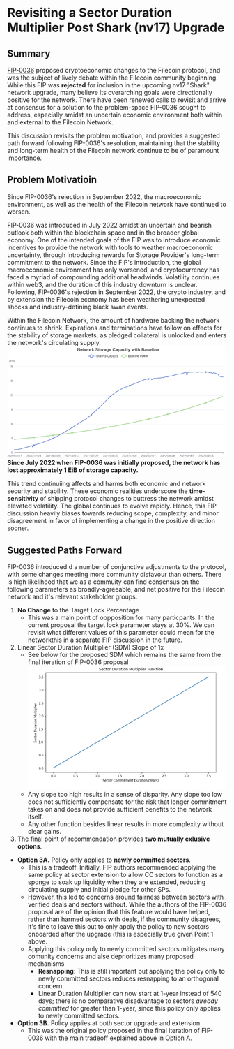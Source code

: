 #  Revisiting a Sector Duration Multiplier Post Shark (nv17) Upgrade

## Summary 
[FIP-0036](https://github.com/filecoin-project/FIPs/blob/master/FIPS/fip-0036.md) proposed cryptoeconomic changes to the Filecoin protocol, and was the subject of lively debate within the Filecoin community beginning.  While this FIP was **rejected** for inclusion in the upcoming nv17 "Shark" network upgrade, many believe its overarching goals were directionally positive for the network. There have been renewed calls to revisit and arrive at consensus for a solution to the problem-space FIP-0036 sought to address, especially amidst an uncertain economic environment both within and external to the Filecoin Network. 

This discussion revisits the problem motivation, and provides a suggested path forward following FIP-0036's resolution, maintaining that the stability and long-term health of the Filecoin network continue to be of paramount importance. 

## Problem Motivatioin
Since FIP-0036's rejection in September 2022, the macroeconomic environment, as well as the health of the Filecoin network have continued to worsen.

FIP-0036 was introduced in July 2022 amidst an uncertain and bearish outlook both within the blockchain space and in the broader global economy. One of the intended goals of the FIP was to introduce economic incentives to provide the network with tools to weather macroeconomic uncertainty, through introducing rewards for Storage Provider's long-term commitment to the network. Since the FIP's introduction, the global macroeconomic environment has only worsened, and cryptocurrency has faced a myriad of compounding additional headwinds. Volatility continues within web3, and the duration of this industry downturn is unclear. Following, FIP-0036's rejection in September 2022, the crypto industry, and by extension the Filecoin economy has been weathering unexpected shocks and industry-defining black swan events. 

Within the Filecoin Network, the amount of hardware backing the network continues to shrink. Expirations and terminations have follow on effects for the stability of storage markets, as pledged collateral is unlocked and enters the network's circulating supply.
![Baseline Crossing](./Baseline.png)
**Since July 2022 when FIP-0036 was initially proposed, the network has lost approximately 1 EiB of storage capacity.** 

This trend continuiing affects and harms both economic and network security and stability. These economic realities underscore the **time-sensitivity** of shipping protocol changes to buttress the network amidst elevated volatility. The global continues to evolve rapidly. Hence, this FIP discussion heavily biases towards reducing scope, complexity, and minor disagreement in favor of implementing a change in the positive direction sooner. 

## Suggested Paths Forward 

FIP-0036 introduced d a number of conjunctive adjustments to the protocol, with some changes meeting more community disfavour than others. There is high likelihood that we as a commuity can find consensus on the following parameters as broadly-agreeable, and net positive for the Filecoin network and it's relevant stakeholder groups. 

1.  **No Change** to the Target Lock Percentage
    - This was a main point of oppposition for many particpants. In the current proposal the target lock parameter stays at 30%. We can revisit what different values of this parameter could mean for the networkthis  in a separate FIP discussion in the future.
2.  Linear Sector Duration Multiplier (SDM) Slope of 1x 
    - See below for the proposed SDM which remains the same from the final iteration of FIP-0036 proposal
    ![SDM](./SDM_Function.jpeg)
    - Any slope too high results in a sense of disparity. Any slope too low does not sufficiently compensate for the risk that longer commitment takes on and does not provide sufficient benefits to the network itself.
    - Any other function besides linear results in more complexity without clear gains.
3. The final point of recommendation provides **two mutually exlusive options**.     
- **Option 3A.**  Policy only applies to **newly committed sectors**. 
    - This is a tradeoff. Initially, FIP authors recommended applying the same policy at sector extension to allow CC sectors to function as a sponge to soak up liquidity when they are extended, reducing circulating supply and initial pledge for other SPs.
    - However, this led to concerns around fairness between sectors with verified deals and sectors without. While the authors of the FIP-0036 proposal are of the opinion that this feature would have helped, rather than harmed sectors with deals, if the community disagrees, it's fine to leave this out to only apply the policy to new sectors onboarded after the upgrade (this is especially true given Point 1 above.
    - Applying this policy only to newly committed sectors mitigates many comunity concerns and alse deprioritizes many proposed mechanisms
        - **Resnapping**: This is still important but applying the policy only to newly committed sectors reduces resnapping to an orthogonal concern. 
        - Linear Duration Multiplier can now start at 1-year instead of 540 days; there is no comparative disadvantage to sectors *already committed* for greater than 1-year, since this policy only applies to newly committed sectors. 
- **Option 3B.**  Policy applies at both sector upgrade and extension. 
    - This was the original policy proposed in the final iteration of FIP-0036 with the main tradeoff explained above in Option A. 








